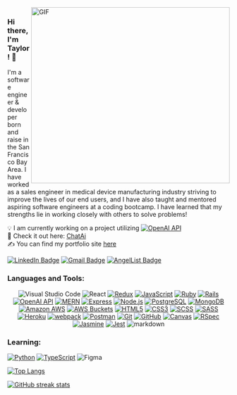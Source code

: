 <img align="right" alt="GIF" src="https://user-images.githubusercontent.com/71670060/116963039-97e0e880-ac5c-11eb-96ee-f314fa4f9d1d.gif" width="450" height="400" />

### Hi there, I'm Taylor!  👋
  

I'm a software engineer & developer born and raise in the San Francisco Bay Area.  I have worked as a sales engineer in medical device manufacturing industry striving to improve the lives of our end users, and I have also taught and mentored aspiring software engineers at a coding bootcamp.  I have learned that my strengths lie in working closely with others to solve problems!

💡 I am currently working on a project utilizing <a href="https://platform.openai.com/docs" target="_blank"><img alt="OpenAI API" src="https://img.shields.io/badge/-OpenAI%20API-FF6600?style=short-square&logo=openai&logoColor=white"></a> <br/>
👀 Check it out here: [ChatAi][chatai] <br/>
✍ You can find my portfolio site [here][portfolio] <br/>

<a href="https://www.linkedin.com/in/taylor-musolf/" target="_blank"><img src="https://img.shields.io/badge/linkedin-%230077B5.svg?style=for-the-badge&logo=linkedin&logoColor=white" alt="LinkedIn Badge"/></a>
<a href="mailto:tcmusolf@gmail.com" target="_blank"><img src="https://img.shields.io/badge/Gmail-D14836?style=for-the-badge&logo=gmail&logoColor=white" alt="Gmail Badge"/></a>
<a href="https://wellfound.com/u/taylor-musolf" target="_blank"><img src="https://img.shields.io/badge/AngelList-%23D4D4D4.svg?style=for-the-badge&logo=AngelList&logoColor=black" alt="AngelList Badge"/></a>


### Languages and Tools:

<p align="center">
  <img alt="Visual Studio Code" src="https://img.shields.io/badge/Visual%20Studio%20Code-0078d7.svg?&style=for-the-badge&logo=visual-studio-code&logoColor=white"/> 
  <img alt="React" src="https://img.shields.io/badge/-React-black?style=for-the-badge&logo=react&logoColor=blue">
  <a href="https://redux.js.org" target="_blank"><img alt="Redux" src="https://img.shields.io/badge/Redux-764ABC?style=for-the-badge&logo=redux&logoColor=white"></a>
  <a href="https://developer.mozilla.org/en-US/docs/Web/JavaScript" target="_blank"><img alt="JavaScript" src="https://img.shields.io/badge/-JavaScript-black?style=for-the-badge&logo=javascript&logoColor=yellow"></a>
  <a href="https://www.ruby-lang.org" target="_blank"><img alt="Ruby" src="https://img.shields.io/badge/Ruby-CC342D?style=for-the-badge&logo=ruby&logoColor=white"></a>
  <a href="https://rubyonrails.org" target="_blank"><img alt="Rails" src="https://img.shields.io/badge/Rails-CC0000?style=for-the-badge&logo=ruby-on-rails&logoColor=white"></a>
  <a href="https://platform.openai.com/docs" target="_blank"><img alt="OpenAI API" src="https://img.shields.io/badge/-OpenAI%20API-FF6600?style=for-the-badge&logo=openai&logoColor=white"></a>
  <a href="https://www.mongodb.com" target="_blank"><img alt="MERN" src="https://img.shields.io/badge/-MERN-61DAFB?style=for-the-badge&logo=mongodb&logoColor=darkgreen"></a>
  <a href="https://expressjs.com" target="_blank"><img alt="Express" src="https://img.shields.io/badge/Express-000000?style=for-the-badge&logo=express&logoColor=white"></a>
  <a href="https://nodejs.org" target="_blank"><img alt="Node.js" src="https://img.shields.io/badge/-Node.js-black?style=for-the-badge&logo=node.js&logoColor=darkgreen"></a>
  <a href="https://www.postgresql.org" target="_blank"><img alt="PostgreSQL" src="https://img.shields.io/badge/-PostgreSQL-336791?style=for-the-badge&logo=postgresql&logoColor=white"></a>
  <a href="https://www.mongodb.com" target="_blank"><img alt="MongoDB" src="https://img.shields.io/badge/-MongoDB-black?style=for-the-badge&logo=mongodb&logoColor=green"></a>
  <a href="https://aws.amazon.com" target="_blank"><img alt="Amazon AWS" src="https://img.shields.io/badge/Amazon%20AWS-232F3E?style=for-the-badge&logo=amazon-aws&logoColor=yellow"></a>
  <a href="https://aws.amazon.com/s3" target="_blank"><img alt="AWS Buckets" src="https://img.shields.io/badge/-AWS%20Buckets-232F3E?style=for-the-badge&logo=amazon-s3&logoColor=yellow"></a>
  <a href="https://developer.mozilla.org/en-US/docs/Web/HTML" target="_blank"><img alt="HTML5" src="https://img.shields.io/badge/-HTML5-E34F26?style=for-the-badge&logo=html5&logoColor=white"></a>
  <a href="https://developer.mozilla.org/en-US/docs/Web/CSS" target="_blank"><img alt="CSS3" src="https://img.shields.io/badge/-CSS3-1572B6?style=for-the-badge&logo=css3&logoColor=white"></a>
  <a href="https://sass-lang.com" target="_blank"><img alt="SCSS" src="https://img.shields.io/badge/-SCSS-CC6699?style=for-the-badge&logo=sass&logoColor=white"></a>
  <a href="https://sass-lang.com" target="_blank"><img alt="SASS" src="https://img.shields.io/badge/-SASS-CC6699?style=for-the-badge&logo=sass&logoColor=white"></a>
  <a href="https://www.heroku.com" target="_blank"><img alt="Heroku" src="https://img.shields.io/badge/-Heroku-430098?style=for-the-badge&logo=heroku&logoColor=white"></a>
  <a href="https://webpack.js.org" target="_blank"><img alt="webpack" src="https://img.shields.io/badge/-webpack-8DD6F9?style=for-the-badge&logo=webpack&logoColor=white"></a>
  <a href="https://www.postman.com" target="_blank"><img alt="Postman" src="https://img.shields.io/badge/Postman-FF6C37?style=for-the-badge&logo=postman&logoColor=white"></a>
  <a href="https://git-scm.com" target="_blank"><img alt="Git" src="https://img.shields.io/badge/-Git-black?style=for-the-badge&logo=git&logoColor=orange"></a>
  <a href="https://github.com" target="_blank"><img alt="GitHub" src="https://img.shields.io/badge/-GitHub-181717?style=for-the-badge&logo=github&logoColor=white"></a>
  <a href="https://www.w3schools.com/html/html5_canvas.asp" target="_blank"><img alt="Canvas" src="https://img.shields.io/badge/-Canvas-FFD700?style=for-the-badge&logo=html5&logoColor=black"></a>
  <a href="https://rspec.info" target="_blank"><img alt="RSpec" src="https://img.shields.io/badge/-RSpec-8F8F8F?style=for-the-badge&logo=ruby&logoColor=red"></a>
  <a href="https://jasmine.github.io" target="_blank"><img alt="Jasmine" src="https://img.shields.io/badge/-Jasmine-8A4182?style=for-the-badge&logo=jasmine&logoColor=white"></a>
  <a href="https://jestjs.io" target="_blank"><img alt="Jest" src="https://img.shields.io/badge/-Jest-C21325?style=for-the-badge&logo=jest&logoColor=white"></a> 
  <img alt="markdown" src="https://img.shields.io/badge/Markdown-000000?style=for-the-badge&logo=markdown&logoColor=white"/>
</p>

### Learning:

<p align="left">
    <a href="https://www.python.org" target="_blank"><img alt="Python" src="https://img.shields.io/badge/Python-black?style=for-the-badge&logo=python&logoColor=blue"></a>
    <a href="https://www.typescriptlang.org" target="_blank"><img alt="TypeScript" src="https://img.shields.io/badge/TypeScript-3178C6?style=for-the-badge&logo=typescript&logoColor=white"></a>
   <!-- <img alt="Tailwind" src="https://img.shields.io/badge/Tailwind_CSS-38B2AC?style=for-the-badge&logo=tailwind-css&logoColor=white"> -->
    <img alt="Figma" src="https://img.shields.io/badge/figma%20-%23F24E1E.svg?&style=for-the-badge&logo=figma&logoColor=white"/>
  
</p>

[![Top Langs](https://github-readme-stats.vercel.app/api/top-langs/?username=taylormusolf&layout=compact)](https://github.com/anuraghazra/github-readme-stats)

<!-- ![GitHub stats](https://github-readme-stats.vercel.app/api?username=taylormusolf&show_icons=true) -->

[![GitHub streak stats](https://github-readme-streak-stats.herokuapp.com/?user=taylormusolf)](https://git.io/streak-stats)
  
[chatai]: https://chatai.taylormusolf.com/
[linkedin]: https://www.linkedin.com/in/taylor-musolf/
[portfolio]: https://taylormusolf.com/
[angellist]: https://wellfound.com/u/taylor-musolf
[kickbacker]: https://kickbacker.taylormusolf.com/
[dyno]: https://dyno.taylormusolf.com/
